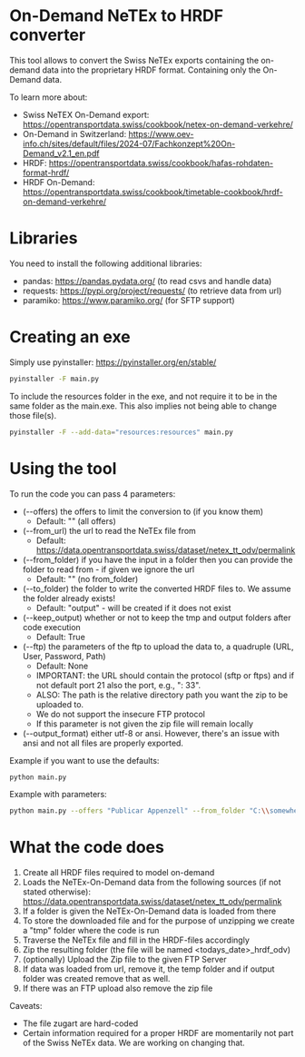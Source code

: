 # On-Demand NeTEx to HRDF converter

This tool allows to convert the Swiss NeTEx exports containing the on-demand data into the proprietary HRDF format.
Containing only the On-Demand data.

To learn more about:

* Swiss NeTEX On-Demand export: https://opentransportdata.swiss/cookbook/netex-on-demand-verkehre/
* On-Demand in Switzerland: https://www.oev-info.ch/sites/default/files/2024-07/Fachkonzept%20On-Demand_v2.1_en.pdf
* HRDF: https://opentransportdata.swiss/cookbook/hafas-rohdaten-format-hrdf/
* HRDF On-Demand: https://opentransportdata.swiss/cookbook/timetable-cookbook/hrdf-on-demand-verkehre/

# Libraries

You need to install the following additional libraries:

* pandas: https://pandas.pydata.org/ (to read csvs and handle data)
* requests: https://pypi.org/project/requests/ (to retrieve data from url)
* paramiko: https://www.paramiko.org/ (for SFTP support)

# Creating an exe

Simply use pyinstaller: https://pyinstaller.org/en/stable/

```sh
pyinstaller -F main.py
```

To include the resources folder in the exe, and not require it to be in the same folder as the main.exe.
This also implies not being able to change those file(s).

```sh
pyinstaller -F --add-data="resources:resources" main.py
```

# Using the tool

To run the code you can pass 4 parameters:

* (--offers) the offers to limit the conversion to (if you know them)
    * Default: "" (all offers)
* (--from_url) the url to read the NeTEx file from
    * Default: https://data.opentransportdata.swiss/dataset/netex_tt_odv/permalink
* (--from_folder) if you have the input in a folder then you can provide the folder to read from - if given we ignore
  the url
    * Default: "" (no from_folder)
* (--to_folder) the folder to write the converted HRDF files to. We assume the folder already exists!
    * Default: "output" - will be created if it does not exist
* (--keep_output) whether or not to keep the tmp and output folders after code execution
    * Default: True
* (--ftp) the parameters of the ftp to upload the data to, a quadruple (URL, User, Password, Path)
    * Default: None
    * IMPORTANT: the URL should contain the protocol (sftp or ftps) and if not default port 21 also the port, e.g., ":
      33".
    * ALSO: The path is the relative directory path you want the zip to be uploaded to.
    * We do not support the insecure FTP protocol
    * If this parameter is not given the zip file will remain locally
* (--output_format) either utf-8 or ansi. However, there's an issue with ansi and not all files are properly exported.

Example if you want to use the defaults:

```sh
python main.py 
```

Example with parameters:

```sh
python main.py --offers "Publicar Appenzell" --from_folder "C:\\somewhere\\netex" --to_folder "C:\\somehwere\\hrdf" --ftp "sftp://abc.com:33,user,password,path"
```

# What the code does

1. Create all HRDF files required to model on-demand
2. Loads the NeTEx-On-Demand data from the following sources (if not stated
   otherwise): https://data.opentransportdata.swiss/dataset/netex_tt_odv/permalink
3. If a folder is given the NeTEx-On-Demand data is loaded from there
4. To store the downloaded file and for the purpose of unzipping we create a "tmp" folder where the code is run
5. Traverse the NeTEx file and fill in the HRDF-files accordingly
6. Zip the resulting folder (the file will be named <todays_date>_hrdf_odv)
7. (optionally) Upload the Zip file to the given FTP Server
8. If data was loaded from url, remove it, the temp folder and if output folder was created remove that as well.
9. If there was an FTP upload also remove the zip file

Caveats:

* The file zugart are hard-coded
* Certain information required for a proper HRDF are momentarily not part of the Swiss NeTEx data. We are working on
  changing that.
